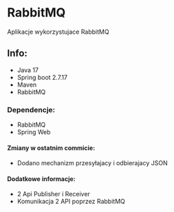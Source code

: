 # RabbitMQ 
Aplikacje wykorzystujace RabbitMQ 
## Info:
- Java 17
- Spring boot 2.7.17
- Maven
- RabbitMQ
### Dependencje:
- RabbitMQ
- Spring Web
#### Zmiany w ostatnim commicie:
- Dodano mechanizm przesyłajacy i odbierajacy JSON
#### Dodatkowe informacje:
- 2 Api Publisher i Receiver
- Komunikacja 2 API poprzez RabbitMQ 